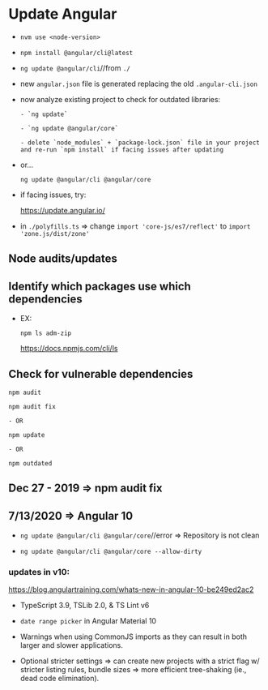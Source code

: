 # Update Angular

- `nvm use <node-version>`

- `npm install @angular/cli@latest`

- `ng update @angular/cli`//from `./`

- new `angular.json` file is generated replacing the old `.angular-cli.json`

- now analyze existing project to check for outdated libraries:


      - `ng update`

      - `ng update @angular/core`

      - delete `node_modules` + `package-lock.json` file in your project and re-run `npm install` if facing issues after updating

- or...

  `ng update @angular/cli @angular/core`

- if facing issues, try:

  https://update.angular.io/


- in `./polyfills.ts` => change `import 'core-js/es7/reflect'` to `import 'zone.js/dist/zone'`

## Node audits/updates

## Identify which packages use which dependencies

  - EX:

      `npm ls adm-zip`

      https://docs.npmjs.com/cli/ls


## Check for vulnerable dependencies

  `npm audit`

  `npm audit fix`

    - OR

  `npm update`

    - OR

  `npm outdated`


## Dec 27 - 2019 => npm audit fix

## 7/13/2020 => Angular 10

- `ng update @angular/cli @angular/core`//error => Repository is not clean

- `ng update @angular/cli @angular/core --allow-dirty`

### updates in v10:

https://blog.angulartraining.com/whats-new-in-angular-10-be249ed2ac2

- TypeScript 3.9, TSLib 2.0, & TS Lint v6

- `date range picker` in Angular Material 10

- Warnings when using CommonJS imports as they can result in both larger and slower applications.

- Optional stricter settings => can create new projects with a strict flag w/ stricter listing rules, bundle sizes => more efficient tree-shaking (ie., dead code elimination).
